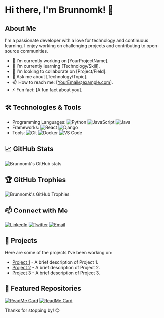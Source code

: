 # Hi there, I'm Brunnomk! 👋

## About Me
I'm a passionate developer with a love for technology and continuous learning. I enjoy working on challenging projects and contributing to open-source communities.

- 🔭 I’m currently working on [YourProjectName].
- 🌱 I’m currently learning [Technology/Skill].
- 👯 I’m looking to collaborate on [Project/Field].
- 💬 Ask me about [Technology/Topic].
- 📫 How to reach me: [YourEmail@example.com].
- ⚡ Fun fact: [A fun fact about you].

## 🛠️ Technologies & Tools
- Programming Languages: ![Python](https://img.shields.io/badge/-Python-3776AB?logo=python&logoColor=white&style=flat) ![JavaScript](https://img.shields.io/badge/-JavaScript-F7DF1E?logo=javascript&logoColor=black&style=flat) ![Java](https://img.shields.io/badge/-Java-007396?logo=java&logoColor=white&style=flat)
- Frameworks: ![React](https://img.shields.io/badge/-React-61DAFB?logo=react&logoColor=white&style=flat) ![Django](https://img.shields.io/badge/-Django-092E20?logo=django&logoColor=white&style=flat)
- Tools: ![Git](https://img.shields.io/badge/-Git-F05032?logo=git&logoColor=white&style=flat) ![Docker](https://img.shields.io/badge/-Docker-2496ED?logo=docker&logoColor=white&style=flat) ![VS Code](https://img.shields.io/badge/-VS%20Code-007ACC?logo=visual-studio-code&logoColor=white&style=flat)

## 📈 GitHub Stats
![Brunnomk's GitHub stats](https://github-readme-stats.vercel.app/api?username=Brunnomk&show_icons=true&theme=radical)

## 🏆 GitHub Trophies
![Brunnomk's GitHub Trophies](https://github-profile-trophy.vercel.app/?username=Brunnomk&theme=radical)

## 📫 Connect with Me
[![LinkedIn](https://img.shields.io/badge/-LinkedIn-0077B5?logo=linkedin&logoColor=white&style=flat)](https://www.linkedin.com/in/YourLinkedInProfile) [![Twitter](https://img.shields.io/badge/-Twitter-1DA1F2?logo=twitter&logoColor=white&style=flat)](https://twitter.com/YourTwitterHandle) [![Email](https://img.shields.io/badge/-Email-D14836?logo=gmail&logoColor=white&style=flat)](mailto:YourEmail@example.com)

## 🚀 Projects
Here are some of the projects I've been working on:

- [Project 1](https://github.com/Brunnomk/Project1) - A brief description of Project 1.
- [Project 2](https://github.com/Brunnomk/Project2) - A brief description of Project 2.
- [Project 3](https://github.com/Brunnomk/Project3) - A brief description of Project 3.

## 🌟 Featured Repositories
[![ReadMe Card](https://github-readme-stats.vercel.app/api/pin/?username=Brunnomk&repo=Project1&theme=radical)](https://github.com/Brunnomk/Project1)
[![ReadMe Card](https://github-readme-stats.vercel.app/api/pin/?username=Brunnomk&repo=Project2&theme=radical)](https://github.com/Brunnomk/Project2)

Thanks for stopping by! 😊
